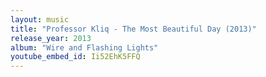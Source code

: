 ```yaml
---
layout: music
title: "Professor Kliq - The Most Beautiful Day (2013)"
release_year: 2013
album: "Wire and Flashing Lights"
youtube_embed_id: Ii52EhK5FFQ
---
```

